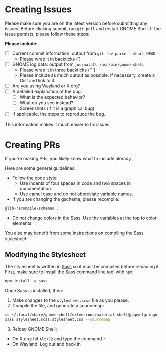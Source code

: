 # Creating Issues
Please make sure you are on the latest version before submitting any issues.
Before clicking submit, run `git pull` and restart GNOME Shell. If the issue persists, please follow these steps:

**Please include:**
+ [ ] Current commit information: output from `git rev-parse --short HEAD`.
  + Please wrap it in backticks (\`)
+ [ ] GNOME log data: output from `journalctl /usr/bin/gnome-shell`
  + Please wrap it in three backticks (\`\`\`)
  + Please include as much output as possible. If necessary, create a Gist and link to it.
+ [ ] Are you using Wayland or X.org?
+ [ ] A detailed explanation of the bug.
  + [ ] What is the expected behavior?
  + [ ] What do you see instead?
  + [ ] Screenshots (if it is a graphical bug)
+ [ ] If applicable, the steps to reproduce the bug.

This information makes it much easier to fix issues.

# Creating PRs
If you're making PRs, you likely know what to include already.

Here are some general guidelines:
+ Follow the code style:
  + Use indents of four spaces in code and two spaces in documentation.
  + Use camel case and do not abbreviate variable names.
+ If you are changing the gschema, please recompile:
```bash
glib-recompile-schemas .
```
+ Do not change colors in the Sass. Use the variables at the top to color elements.

You also may benefit from some instructions on compiling the Sass stylesheet:

## Modifying the Stylesheet
The stylesheet is written in [Sass](https://sass-lang.com) so it must be compiled before reloading it.
First, make sure to install the Sass command line tool with `npm`:
```bash
npm install -g sass
```
Once Sass is installed, then:
1) Make changes to the `stylesheet.scss` file as you please.
2) Compile the file, and generate a sourcemap:
```bash
cd ~/.local/share/gnome-shell/extensions/material-shell@papyelgringo
sass stylesheet.scss:stylesheet.css --sourcemap
```
3) Reload GNOME Shell:
  + On X.org: hit `Alt+F2` and type the command `r`
  + On Wayland: Log out and back in
